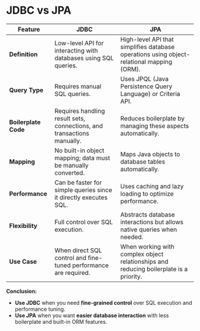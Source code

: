 # JDBC vs JPA

| Feature              | JDBC                                                                   | JPA                                                                                       |
|----------------------|------------------------------------------------------------------------|-------------------------------------------------------------------------------------------|
| **Definition**       | Low-level API for interacting with databases using SQL queries.        | High-level API that simplifies database operations using object-relational mapping (ORM). |
| **Query Type**       | Requires manual SQL queries.                                           | Uses JPQL (Java Persistence Query Language) or Criteria API.                              |
| **Boilerplate Code** | Requires handling result sets, connections, and transactions manually. | Reduces boilerplate by managing these aspects automatically.                              |
| **Mapping**          | No built-in object mapping; data must be manually converted.           | Maps Java objects to database tables automatically.                                       |
| **Performance**      | Can be faster for simple queries since it directly executes SQL.       | Uses caching and lazy loading to optimize performance.                                    |
| **Flexibility**      | Full control over SQL execution.                                       | Abstracts database interactions but allows native queries when needed.                    |
| **Use Case**         | When direct SQL control and fine-tuned performance are required.       | When working with complex object relationships and reducing boilerplate is a priority.    |

**Conclusion:**
- **Use JDBC** when you need **fine-grained control** over SQL execution and performance tuning.
- **Use JPA** when you want **easier database interaction** with less boilerplate and built-in ORM features.
